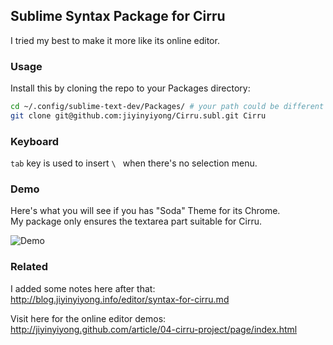 
## Sublime Syntax Package for Cirru

I tried my best to make it more like its online editor.  

### Usage

Install this by cloning the repo to your Packages directory:  

```bash
cd ~/.config/sublime-text-dev/Packages/ # your path could be different
git clone git@github.com:jiyinyiyong/Cirru.subl.git Cirru
```

### Keyboard

`tab` key is used to insert `\ ` when there's no selection menu.  

### Demo

Here's what you will see if you has "Soda" Theme for its Chrome.  
My package only ensures the textarea part suitable for Cirru.  

![Demo][demo]

[demo]: https://raw.github.com/jiyinyiyong/Cirru.subl/master/pic/demo.png

### Related

I added some notes here after that:  
http://blog.jiyinyiyong.info/editor/syntax-for-cirru.md

Visit here for the online editor demos:  
http://jiyinyiyong.github.com/article/04-cirru-project/page/index.html